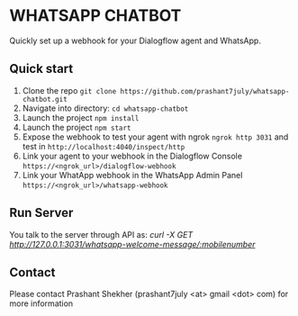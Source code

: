 # WHATSAPP CHATBOT

Quickly set up a webhook for your Dialogflow agent and WhatsApp.

## Quick start

1. Clone the repo `git clone https://github.com/prashant7july/whatsapp-chatbot.git`
1. Navigate into directory: `cd whatsapp-chatbot`
1. Launch the project `npm install`
1. Launch the project `npm start`
1. Expose the webhook to test your agent with ngrok `ngrok http 3031` and test in `http://localhost:4040/inspect/http`
1. Link your agent to your webhook in the Dialogflow Console `https://<ngrok_url>/dialogflow-webhook`
1. Link your WhatApp webhook in the WhatsApp Admin Panel `https://<ngrok_url>/whatsapp-webhook`

## Run Server

You talk to the server through API as: *curl -X GET http://127.0.0.1:3031/whatsapp-welcome-message/:mobilenumber*

## Contact

Please contact Prashant Shekher (prashant7july \<at\> gmail \<dot\> com) for more information
